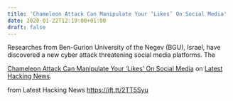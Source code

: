 ```yaml
---
title: 'Chameleon Attack Can Manipulate Your ‘Likes’ On Social Media'
date: 2020-01-22T12:19:00+01:00
draft: false
---
```


Researches from Ben-Gurion University of the Negev (BGU), Israel, have discovered a new cyber attack threatening social media platforms. The

[Chameleon Attack Can Manipulate Your ‘Likes’ On Social Media](https://latesthackingnews.com/2020/01/22/chameleon-attack-can-manipulate-your-likes-on-social-media/) on [Latest Hacking News](https://latesthackingnews.com).

  
  
from Latest Hacking News https://ift.tt/2TT5Syu